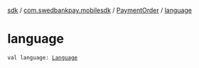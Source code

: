 [sdk](../../index.md) / [com.swedbankpay.mobilesdk](../index.md) / [PaymentOrder](index.md) / [language](./language.md)

# language

`val language: `[`Language`](../-language/index.md)